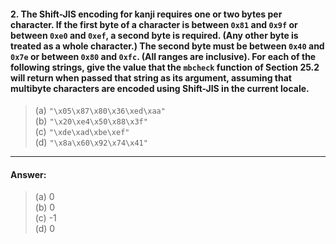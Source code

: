 #### 2. The Shift-JIS encoding for kanji requires one or two bytes per character. If the first byte of a character is between `0x81` and `0x9f` or between `0xe0` and `0xef`, a second byte is required. (Any other byte is treated as a whole character.) The second byte must be between `0x40` and `0x7e` or between `0x80` and `0xfc`. (All ranges are inclusive). For each of the following strings, give the value that the `mbcheck` function of Section 25.2 will return when passed that string as its argument, assuming that multibyte characters are encoded using Shift-JIS in the current locale.

> (a) `"\x05\x87\x80\x36\xed\xaa"`  
> (b) `"\x20\xe4\x50\x88\x3f"`  
> (c) `"\xde\xad\xbe\xef"`  
> (d) `"\x8a\x60\x92\x74\x41"`  

---

#### Answer:

> (a) 0  
> (b) 0  
> (c) -1  
> (d) 0  
